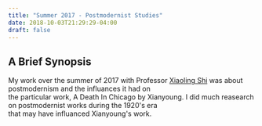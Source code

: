 ```yaml
---
title: "Summer 2017 - Postmodernist Studies"
date: 2018-10-03T21:29:29-04:00
draft: false
---
```


## A Brief Synopsis
My work over the summer of 2017 with Professor [Xiaoling Shi](https://sites.google.com/a/allegheny.edu/xiaoling-shi/)
was about postmodernism and the influances it had on  
the particular work, A Death In Chicago by Xianyoung. I did much reasearch on postmodernist works during the 1920's era  
that may have influanced Xianyoung's work.
